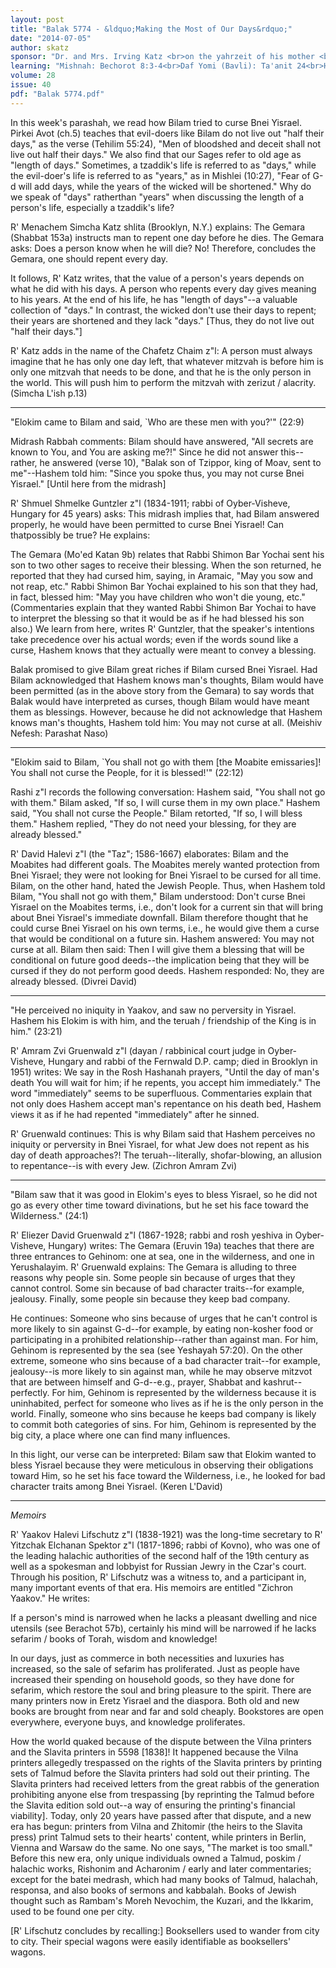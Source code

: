 ```yaml
---
layout: post
title: "Balak 5774 - &ldquo;Making the Most of Our Days&rdquo;"
date: "2014-07-05"
author: skatz
sponsor: "Dr. and Mrs. Irving Katz <br>on the yahrzeit of his mother <br>Sarah bat Yitzchak Hakohen Katz a\"h <br>&nbsp;&nbsp;&nbsp;<br>Martin and Michelle Swartz <br>on the yahrzeit of <br>Martin's grandfather, John Hofmann a\"h <br>(12 Tammuz)"
learning: "Mishnah: Bechorot 8:3-4<br>Daf Yomi (Bavli): Ta'anit 24<br>Halachah: Mishnah Berurah 409:1-3"
volume: 28
issue: 40
pdf: "Balak 5774.pdf"
---
```


In this week's parashah, we read how Bilam tried to curse Bnei Yisrael.  Pirkei Avot (ch.5) teaches that evil-doers like Bilam do not live out "half their days," as the verse (Tehilim 55:24), "Men of bloodshed and deceit shall not live out half their days."  We also find that our Sages refer to old age as "length of days."  Sometimes, a tzaddik's life is referred to as "days," while the evil-doer's life is referred to as "years," as in Mishlei (10:27), "Fear of G-d will add days, while the years of the wicked will be shortened."  Why do we speak of "days" ratherthan "years" when discussing the length of a person's life, especially a tzaddik's life?

R' Menachem Simcha Katz shlita (Brooklyn, N.Y.) explains: The Gemara (Shabbat 153a) instructs man to repent one day before he dies.  The Gemara asks: Does a person know when he will die?  No!  Therefore, concludes the Gemara, one should repent every day.

It follows, R' Katz writes, that the value of a person's years depends on what he did with his days.  A person who repents every day gives meaning to his years.  At the end of his life, he has "length of days"--a valuable collection of "days."  In contrast, the wicked don't use their days to repent; their years are shortened and they lack "days."  \[Thus, they do not live out "half their days."\]

R' Katz adds in the name of the Chafetz Chaim z"l: A person must always imagine that he has only one day left, that whatever mitzvah is before him is only one mitzvah that needs to be done, and that he is the only person in the world.  This will push him to perform the mitzvah with zerizut / alacrity.  (Simcha L'ish p.13)

********

"Elokim came to Bilam and said, `Who are these men with you?'"  (22:9)

Midrash Rabbah comments: Bilam should have answered, "All secrets are known to You, and You are asking me?!"  Since he did not answer this-- rather, he answered (verse 10), "Balak son of Tzippor, king of Moav, sent to me"--Hashem told him: "Since you spoke thus, you may not curse Bnei Yisrael." \[Until here from the midrash\]

R' Shmuel Shmelke Guntzler z"l (1834-1911; rabbi of Oyber-Visheve, Hungary for 45 years) asks: This midrash implies that, had Bilam answered properly, he would have been permitted to curse Bnei Yisrael!  Can thatpossibly be true?  He explains:

The Gemara (Mo'ed Katan 9b) relates that Rabbi Shimon Bar Yochai sent his son to two other sages to receive their blessing.  When the son returned, he reported that they had cursed him, saying, in Aramaic, "May you sow and not reap, etc."  Rabbi Shimon Bar Yochai explained to his son that they had, in fact, blessed him: "May you have children who won't die young, etc."  (Commentaries explain that they wanted Rabbi Shimon Bar Yochai to have to interpret the blessing so that it would be as if he had blessed his son also.)  We learn from here, writes R' Guntzler, that the speaker's intentions take precedence over his actual words; even if the words sound like a curse, Hashem knows that they actually were meant to convey a blessing.

Balak promised to give Bilam great riches if Bilam cursed Bnei Yisrael. Had Bilam acknowledged that Hashem knows man's thoughts, Bilam would have been permitted (as in the above story from the Gemara) to say words that Balak would have interpreted as curses, though Bilam would have meant them as blessings.  However, because he did not acknowledge that Hashem knows man's thoughts, Hashem told him: You may not curse at all.  (Meishiv Nefesh: Parashat Naso)

*******

"Elokim said to Bilam, `You shall not go with them \[the Moabite emissaries\]!  You shall not curse the People, for it is blessed!'" (22:12)

Rashi z"l records the following conversation:  Hashem said, "You shall not go with them."  Bilam asked, "If so, I will curse them in my own place." Hashem said, "You shall not curse the People."  Bilam retorted, "If so, I will bless them."  Hashem replied, "They do not need your blessing, for they are already blessed."

R' David Halevi z"l (the "Taz"; 1586-1667) elaborates: Bilam and the Moabites had different goals.  The Moabites merely wanted protection from Bnei Yisrael; they were not looking for Bnei Yisrael to be cursed for all time.  Bilam, on the other hand, hated the Jewish People.  Thus, when Hashem told Bilam, "You shall not go with them," Bilam understood: Don't curse Bnei Yisrael on the Moabites terms, i.e., don't look for a current sin that will bring about Bnei Yisrael's immediate downfall.  Bilam therefore thought that he could curse Bnei Yisrael on his own terms, i.e., he would give them a curse that would be conditional on a future sin. Hashem answered: You may not curse at all.  Bilam then said:  Then I will give them a blessing that will be conditional on future good deeds--the implication being that they will be cursed if they do not perform good deeds.  Hashem responded: No, they are already blessed.  (Divrei David)

********

"He perceived no iniquity in Yaakov, and saw no perversity in Yisrael. Hashem his Elokim is with him, and the teruah / friendship of the King is in him."  (23:21)

R' Amram Zvi Gruenwald z"l (dayan / rabbinical court judge in Oyber- Visheve, Hungary and rabbi of the Fernwald D.P. camp; died in Brooklyn in 1951) writes: We say in the Rosh Hashanah prayers, "Until the day of man's death You will wait for him; if he repents, you accept him immediately." The word "immediately" seems to be superfluous.  Commentaries explain that not only does Hashem accept man's repentance on his death bed, Hashem views it as if he had repented "immediately" after he sinned.

R' Gruenwald continues: This is why Bilam said that Hashem perceives no iniquity or perversity in Bnei Yisrael, for what Jew does not repent as his day of death approaches?!  The teruah--literally, shofar-blowing, an allusion to repentance--is with every Jew.  (Zichron Amram Zvi)

********

"Bilam saw that it was good in Elokim's eyes to bless Yisrael, so he did not go as every other time toward divinations, but he set his face toward the Wilderness."  (24:1)

R' Eliezer David Gruenwald z"l (1867-1928; rabbi and rosh yeshiva in Oyber-Visheve, Hungary) writes: The Gemara (Eruvin 19a) teaches that there are three entrances to Gehinom: one at sea, one in the wilderness, and one in Yerushalayim.  R' Gruenwald explains: The Gemara is alluding to three reasons why people sin.  Some people sin because of urges that they cannot control.  Some sin because of bad character traits--for example, jealousy. Finally, some people sin because they keep bad company.

He continues:  Someone who sins because of urges that he can't control is more likely to sin against G-d--for example, by eating non-kosher food or participating in a prohibited relationship--rather than against man.  For him, Gehinom is represented by the sea (see Yeshayah 57:20).  On the other extreme, someone who sins because of a bad character trait--for example, jealousy--is more likely to sin against man, while he may observe mitzvot that are between himself and G-d--e.g., prayer, Shabbat and kashrut-- perfectly.  For him, Gehinom is represented by the wilderness because it is uninhabited, perfect for someone who lives as if he is the only person in the world.  Finally, someone who sins because he keeps bad company is likely to commit both categories of sins.  For him, Gehinom is represented by the big city, a place where one can find many influences.

In this light, our verse can be interpreted: Bilam saw that Elokim wanted to bless Yisrael because they were meticulous in observing their obligations toward Him, so he set his face toward the Wilderness, i.e., he looked for bad character traits among Bnei Yisrael.  (Keren L'David)

********

*Memoirs*

R' Yaakov Halevi Lifschutz z"l (1838-1921) was the long-time secretary to R' Yitzchak Elchanan Spektor z"l (1817-1896; rabbi of Kovno), who was one of the leading halachic authorities of the second half of the 19th century as well as a spokesman and lobbyist for Russian Jewry in the Czar's court. Through his position, R' Lifschutz was a witness to, and a participant in, many important events of that era.  His memoirs are entitled "Zichron Yaakov."  He writes:

If a person's mind is narrowed when he lacks a pleasant dwelling and nice utensils (see Berachot 57b), certainly his mind will be narrowed if he lacks sefarim / books of Torah, wisdom and knowledge!

In our days, just as commerce in both necessities and luxuries has increased, so the sale of sefarim has proliferated.  Just as people have increased their spending on household goods, so they have done for sefarim, which restore the soul and bring pleasure to the spirit.  There are many printers now in Eretz Yisrael and the diaspora.  Both old and new books are brought from near and far and sold cheaply.  Bookstores are open everywhere, everyone buys, and knowledge proliferates.

How the world quaked because of the dispute between the Vilna printers and the Slavita printers in 5598 \[1838\]!  It happened because the Vilna printers allegedly trespassed on the rights of the Slavita printers by printing sets of Talmud before the Slavita printers had sold out their printing.  The Slavita printers had received letters from the great rabbis of the generation prohibiting anyone else from trespassing \[by reprinting the Talmud before the Slavita edition sold out--a way of ensuring the printing's financial viability\].  Today, only 20 years have passed after that dispute, and a new era has begun: printers from Vilna and Zhitomir (the heirs to the Slavita press) print Talmud sets to their hearts' content, while printers in Berlin, Vienna and Warsaw do the same.  No one says, "The market is too small."  Before this new era, only unique individuals owned a Talmud, poskim / halachic works, Rishonim and Acharonim / early and later commentaries; except for the batei medrash, which had many books of Talmud, halachah, responsa, and also books of sermons and kabbalah.  Books of Jewish thought such as Rambam's Moreh Nevochim, the Kuzari, and the Ikkarim, used to be found one per city.

\[R' Lifschutz concludes by recalling:\] Booksellers used to wander from city to city.  Their special wagons were easily identifiable as booksellers' wagons.


